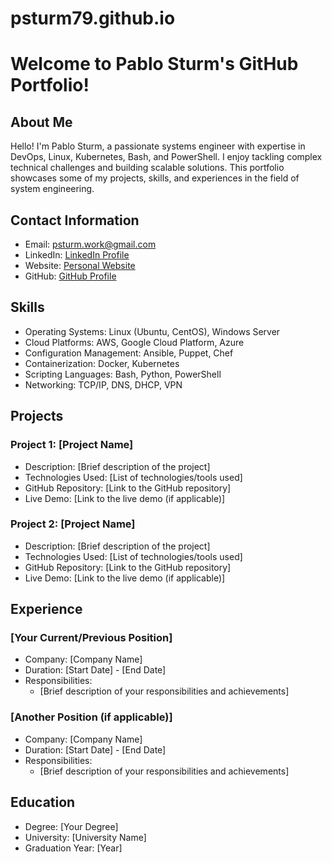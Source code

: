 # psturm79.github.io
# Welcome to Pablo Sturm's GitHub Portfolio!

## About Me
Hello! I'm Pablo Sturm, a passionate systems engineer with expertise in DevOps, Linux, Kubernetes, Bash, and PowerShell. I enjoy tackling complex technical challenges and building scalable solutions. This portfolio showcases some of my projects, skills, and experiences in the field of system engineering.

## Contact Information
- Email: psturm.work@gmail.com
- LinkedIn: [LinkedIn Profile](https://www.linkedin.com/in/psturm79/)
- Website: [Personal Website](https://psturm79.wordpress.com/)
- GitHub: [GitHub Profile](https://github.com/psturm79)

## Skills
- Operating Systems: Linux (Ubuntu, CentOS), Windows Server
- Cloud Platforms: AWS, Google Cloud Platform, Azure
- Configuration Management: Ansible, Puppet, Chef
- Containerization: Docker, Kubernetes
- Scripting Languages: Bash, Python, PowerShell
- Networking: TCP/IP, DNS, DHCP, VPN

## Projects
### Project 1: [Project Name]
- Description: [Brief description of the project]
- Technologies Used: [List of technologies/tools used]
- GitHub Repository: [Link to the GitHub repository]
- Live Demo: [Link to the live demo (if applicable)]

### Project 2: [Project Name]
- Description: [Brief description of the project]
- Technologies Used: [List of technologies/tools used]
- GitHub Repository: [Link to the GitHub repository]
- Live Demo: [Link to the live demo (if applicable)]

## Experience
### [Your Current/Previous Position]
- Company: [Company Name]
- Duration: [Start Date] - [End Date]
- Responsibilities:
  - [Brief description of your responsibilities and achievements]

### [Another Position (if applicable)]
- Company: [Company Name]
- Duration: [Start Date] - [End Date]
- Responsibilities:
  - [Brief description of your responsibilities and achievements]

## Education
- Degree: [Your Degree]
- University: [University Name]
- Graduation Year: [Year]


